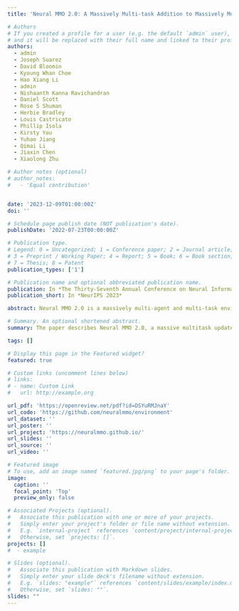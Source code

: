 ```yaml
---
title: 'Neural MMO 2.0: A Massively Multi-task Addition to Massively Multi-agent Learning'

# Authors
# If you created a profile for a user (e.g. the default `admin` user), write the username (folder name) here
# and it will be replaced with their full name and linked to their profile.
authors:
  - admin
  - Joseph Suarez
  - David Bloomin
  - Kyoung Whan Choe
  - Hao Xiang Li
  - admin
  - Nishaanth Kanna Ravichandran
  - Daniel Scott
  - Rose S Shuman
  - Herbie Bradley
  - Louis Castricato
  - Phillip Isola
  - Kirsty You
  - Yuhao Jiang
  - Qimai Li
  - Jiaxin Chen
  - Xiaolong Zhu

# Author notes (optional)
# author_notes:
#   - 'Equal contribution'


date: '2023-12-09T01:00:00Z'
doi: ''

# Schedule page publish date (NOT publication's date).
publishDate: '2022-07-23T00:00:00Z'

# Publication type.
# Legend: 0 = Uncategorized; 1 = Conference paper; 2 = Journal article;
# 3 = Preprint / Working Paper; 4 = Report; 5 = Book; 6 = Book section;
# 7 = Thesis; 8 = Patent
publication_types: ['1']

# Publication name and optional abbreviated publication name.
publication: In *The Thirty-Seventh Annual Conference on Neural Information Processing Systems*
publication_short: In *NeurIPS 2023*

abstract: Neural MMO 2.0 is a massively multi-agent and multi-task environment for reinforcement learning research. This version features a novel task-system that broadens the range of training settings and poses a new challenge in generalization; evaluation on and against tasks, maps, and opponents never seen during training. Maps are procedurally generated with 128 agents in the standard setting and 1-1024 supported overall. Version 2.0 is a complete rewrite of its predecessor with three-fold improved performance, effectively addressing simulation bottlenecks in online training. Enhancements to compatibility enable training with standard reinforcement learning frameworks designed for much simpler environments. Neural MMO 2.0 is free and open-source with comprehensive documentation available at neuralmmo.github.io and an active community Discord. To spark initial research on this new platform, we are concurrently running a competition at NeurIPS 2023.

# Summary. An optional shortened abstract.
summary: The paper describes Neural MMO 2.0, a massive multitask update for the multiagent NeuralMMO environment.

tags: []

# Display this page in the Featured widget?
featured: true

# Custom links (uncomment lines below)
# links:
# - name: Custom Link
#   url: http://example.org

url_pdf: 'https://openreview.net/pdf?id=DSYuRMJnaY'
url_code: 'https://github.com/neuralmmo/environment'
url_dataset: ''
url_poster: ''
url_project: 'https://neuralmmo.github.io/'
url_slides: ''
url_source: ''
url_video: ''

# Featured image
# To use, add an image named `featured.jpg/png` to your page's folder.
image:
  caption: ''
  focal_point: 'Top'
  preview_only: false

# Associated Projects (optional).
#   Associate this publication with one or more of your projects.
#   Simply enter your project's folder or file name without extension.
#   E.g. `internal-project` references `content/project/internal-project/index.md`.
#   Otherwise, set `projects: []`.
projects: []
#  - example

# Slides (optional).
#   Associate this publication with Markdown slides.
#   Simply enter your slide deck's filename without extension.
#   E.g. `slides: "example"` references `content/slides/example/index.md`.
#   Otherwise, set `slides: ""`.
slides: ""
---
```


